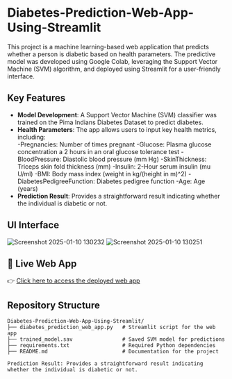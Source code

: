 # Diabetes-Prediction-Web-App-Using-Streamlit

This project is a machine learning-based web application that predicts whether a person is diabetic based on health parameters. The predictive model was developed using Google Colab, leveraging the Support Vector Machine (SVM) algorithm, and deployed using Streamlit for a user-friendly interface.  

## Key Features  
- **Model Development**: A Support Vector Machine (SVM) classifier was trained on the Pima Indians Diabetes Dataset to predict diabetes.  
- **Health Parameters**: The app allows users to input key health metrics, including:  
-Pregnancies: Number of times pregnant
-Glucose: Plasma glucose concentration a 2 hours in an oral glucose tolerance test
-BloodPressure: Diastolic blood pressure (mm Hg)
-SkinThickness: Triceps skin fold thickness (mm)
-Insulin: 2-Hour serum insulin (mu U/ml)
-BMI: Body mass index (weight in kg/(height in m)^2)
-DiabetesPedigreeFunction: Diabetes pedigree function
-Age: Age (years)
- **Prediction Result**: Provides a straightforward result indicating whether the individual is diabetic or not.

## UI Interface 

![Screenshot 2025-01-10 130232](https://github.com/user-attachments/assets/3b1bfa15-2920-460b-96ec-b402152e1bb7)
![Screenshot 2025-01-10 130251](https://github.com/user-attachments/assets/6d46799a-8f22-4c5c-b5dd-e67741f8b154)

## 🔗 Live Web App  
👉 [Click here to access the deployed web app](https://diabetes-prediction-web-app-using-app-5h2ephw2kabehjoybcrmmz.streamlit.app/)  

## Repository Structure  
```plaintext  
Diabetes-Prediction-Web-App-Using-Streamlit/  
├── diabetes_prediction_web_app.py   # Streamlit script for the web app  
├── trained_model.sav                # Saved SVM model for predictions  
├── requirements.txt                 # Required Python dependencies  
├── README.md                        # Documentation for the project  

Prediction Result: Provides a straightforward result indicating whether the individual is diabetic or not.


 



